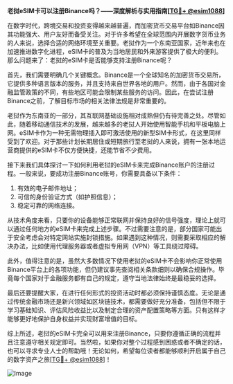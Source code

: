 **老挝eSIM卡可以注册Binance吗？——深度解析与实用指南[[TG💪+ @esim1088](https://t.me/s/esim1088)]**

在数字时代，跨境交易和投资变得越来越普遍，而加密货币交易平台如Binance因其功能强大、用户友好而备受关注。对于许多希望在全球范围内开展数字货币业务的人来说，选择合适的网络环境至关重要。老挝作为一个东南亚国家，近年来也在加速推进数字化进程，eSIM卡的普及为当地居民和外来游客提供了极大的便利。那么问题来了：老挝的eSIM卡是否能够支持注册Binance呢？

首先，我们需要明确几个关键概念。Binance是一个全球知名的加密货币交易所，它提供多种语言版本的服务，并且支持来自世界各地的用户。然而，由于各国对金融监管政策的不同，有些地区可能会限制某些服务的访问。因此，在尝试注册Binance之前，了解目标市场的相关法律法规是非常重要的。

老挝作为东南亚的一部分，其互联网基础设施相对成熟但仍有待完善之处。尽管如此，随着移动通信技术的发展，越来越多的老挝人开始使用智能手机和平板电脑上网。eSIM卡作为一种无需物理插入即可激活使用的新型SIM卡形式，在这里同样受到了欢迎。对于那些计划长期居住或短期旅行至老挝的人来说，拥有一张本地运营商提供的eSIM卡不仅方便快捷，还能节省不少费用。

接下来我们具体探讨一下如何利用老挝的eSIM卡来完成Binance账户的注册过程。一般来说，要成功注册Binance账号，你需要具备以下条件：

1. 有效的电子邮件地址；
2. 可信的身份验证方式（如护照信息）；
3. 稳定可靠的网络连接。

从技术角度来看，只要你的设备能够正常联网并保持良好的信号强度，理论上就可以通过任何地方的eSIM卡来完成上述步骤。不过需要注意的是，部分国家可能出于安全考虑会对特定网站实施封锁措施。如果遇到这种情况，则需要采取相应的解决办法，比如使用代理服务器或者虚拟专用网（VPN）等工具绕过障碍。

此外，值得注意的是，虽然大多数情况下使用老挝的eSIM卡不会影响你正常使用Binance平台上的各项功能，但仍建议事先查阅相关条款细则以确保合规操作。毕竟每个国家对于金融服务都有自己的规定，遵守当地法律始终是最稳妥的选择。

最后还要提醒大家，在进行任何形式的投资活动时都必须保持谨慎态度。无论是通过传统金融市场还是新兴领域如区块链技术，都需要做好充分准备，包括但不限于学习基础知识、评估风险收益比以及制定合理的资产配置策略等方面。只有这样才能够更好地保护自身权益并实现财富增值的目标。

综上所述，老挝的eSIM卡完全可以用来注册Binance，只要你遵循正确的流程并且注意遵守相关规定即可。当然啦，如果你对整个过程感到困惑或者不确定的话，也可以寻求专业人士的帮助哦！无论如何，希望每位读者都能够顺利开启属于自己的数字资产之旅[[TG💪+ @esim1088](https://t.me/s/esim1088)]！

![Image](https://i.postimg.cc/4NQfJmqS/Snipaste-2025-05-13-00-14-12.png)